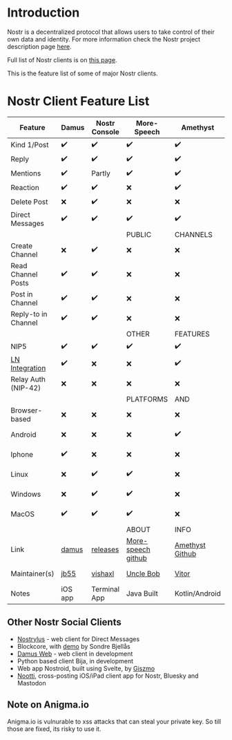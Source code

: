 
# Introduction

Nostr is a decentralized protocol that allows users to take control of their own data and identity. For more information check the Nostr project description page [here](https://github.com/nostr-protocol/nostr).

Full list of Nostr clients is on [this page](https://github.com/aljazceru/awesome-nostr).

This is the feature list of some of major Nostr clients.


# Nostr Client Feature List

|Feature            |Damus             |Nostr Console     |More-Speech       |Amethyst            |Nostros          | Iris          |Snort             |Hamstr          |Coracle           |
|-------------------|------------------|------------------|------------------|------------------|------------------|------------------|------------------|------------------|------------------|
|Kind 1/Post        |:heavy_check_mark:|:heavy_check_mark:|:heavy_check_mark:|:heavy_check_mark:|:heavy_check_mark:|:heavy_check_mark:|:heavy_check_mark:|:heavy_check_mark:|:heavy_check_mark:|
|Reply              |:heavy_check_mark:|:heavy_check_mark:|:heavy_check_mark:|:heavy_check_mark:|:heavy_check_mark:|:heavy_check_mark:|:heavy_check_mark:|:heavy_check_mark:|:heavy_check_mark:|
|Mentions|:heavy_check_mark:|Partly |:heavy_check_mark:|:heavy_check_mark:|:heavy_check_mark:|:heavy_check_mark:|:heavy_check_mark:|:heavy_check_mark:|:heavy_check_mark:|
|Reaction           |:heavy_check_mark:|:heavy_check_mark:|:x:               |:heavy_check_mark:               |:x:               |:heavy_check_mark:|:heavy_check_mark:|:heavy_check_mark:|:heavy_check_mark:|
|Delete Post        |:x:               |:heavy_check_mark:|:x:               |:x:               |:x:               |:x:               |:heavy_check_mark:|:x:               |:x:               |
|Direct Messages    |:heavy_check_mark:|:heavy_check_mark:|:heavy_check_mark:|:heavy_check_mark:|:heavy_check_mark:|:heavy_check_mark:|:heavy_check_mark:|:heavy_check_mark:               |:heavy_check_mark:|
| | | | PUBLIC | CHANNELS | 
|Create Channel     |:x:               |:heavy_check_mark:|:x:               |:x:               |:x:               |:x:               |:x:               |:x:               |:heavy_check_mark:|
|Read Channel Posts |:heavy_check_mark:|:heavy_check_mark:|:x:               |:x:               |:x:               |:x:               |:x:               |:x:               |:heavy_check_mark:|
|Post in Channel    |:heavy_check_mark:|:heavy_check_mark:|:x:               |:x:               |:x:               |:x:               |:x:               |:x:               |:heavy_check_mark:|
|Reply-to in Channel|:heavy_check_mark:|:heavy_check_mark:|:x:               |:x:               |:x:               |:x:               |:x:               |:x:               |:x:               |
| | | | OTHER | FEATURES | 
|NIP5               |:heavy_check_mark:|:heavy_check_mark:|:heavy_check_mark:|:heavy_check_mark:|:heavy_check_mark:|:heavy_check_mark:               |:heavy_check_mark:|:heavy_check_mark:|:heavy_check_mark:|
|[LN Integration](https://github.com/nostr-protocol/nips/blob/master/57.md)  |:heavy_check_mark:|:x:               |:x:               |:heavy_check_mark:               |:x:               |:heavy_check_mark:|:heavy_check_mark:|:x:             |:x:               |
|Relay Auth (NIP-42)|:x:              |:x:                |:x:               |:x:            |:x:               |:x:               |:x:               |:x:               |:heavy_check_mark:|
| | | | PLATFORMS  | AND   | OPERATING  | SYSTEMS |
|Browser-based      |:x:         |:x:               |:x:   |:x:|:x:|:heavy_check_mark: |:heavy_check_mark:|:heavy_check_mark:|:heavy_check_mark:|
|Android            |:x:         |:x:               |:x:   |:heavy_check_mark:|:heavy_check_mark:    |In Browser|In Browser   |In Browser    |In Browser|
|Iphone             |:heavy_check_mark:|:x:               |:x:               |:x:        |:x:        |In Browser        |In Browser        |In Browser        |In Browser        |
|Linux              |:x:               |:heavy_check_mark:|:heavy_check_mark:|:x:        |:x:        |In Browser        |In Browser        |In Browser        |In Browser        |
|Windows            |:x:               |:heavy_check_mark:|:heavy_check_mark:|:x:        |:x:        |In Browser        |In Browser        |In Browser        |In Browser        |
|MacOS              |:heavy_check_mark:|:heavy_check_mark:|:heavy_check_mark:|:x:        |:x:        |In Browser        |In Browser        |In Browser        |In Browser        |
| | | | ABOUT | INFO | 
|Link               |[damus](https://damus.io/)|[releases](https://github.com/vishalxl/nostr_console/releases)|[More-speech github](https://github.com/unclebob/more-speech)|[Amethyst Github](https://github.com/vitorpamplona/amethyst)|[Nostros Github](https://github.com/KoalaSat/nostros) | [Iris.to](https://iris.to) |[Snort](http://snort.social) |[Hamstr](http://hamstr.to)|[Coracle](https://coracle.social)|
|Maintainer(s)      |[jb55](https://jb55.com/)  |[vishaxl](https://github.com/vishalxl)  |[Uncle Bob](https://github.com/unclebob/)   |[Vitor](https://github.com/vitorpamplona/)    |[KoalaSat](https://github.com/KoalaSat)  |[Martti Malmi](https://twitter.com/marttimalmi) |[Kieran et al](https://snort.social/donate)   |[Styppo](https://github.com/styppo)   |[Staab](https://github.com/staab)|
|Notes              | iOS app          |Terminal App      |Java Built        | Kotlin/Android | Android App | web app       |                  |                  |Svelte SPA        |

## Other Nostr Social Clients

* [Nostrylus](https://Nostrylus.vercel.app) - web client for Direct Messages 
* Blockcore, with [demo](https://www.youtube.com/watch?v=8HujK37J86E) by Sondre Bjellås 
* [Damus Web](http://damus.io/web) - web client in development 
* Python based client Bija, in development
* Web app Nostroid, built using Svelte, by [Giszmo](https://github.com/Giszmo)
* [Nootti](https://nootti.com), cross-posting iOS/iPad client app for Nostr, Bluesky and Mastodon

## Note on Anigma.io 
Anigma.io is vulnurable to xss attacks that can steal your private key. So till those are fixed, its risky to use it. 
